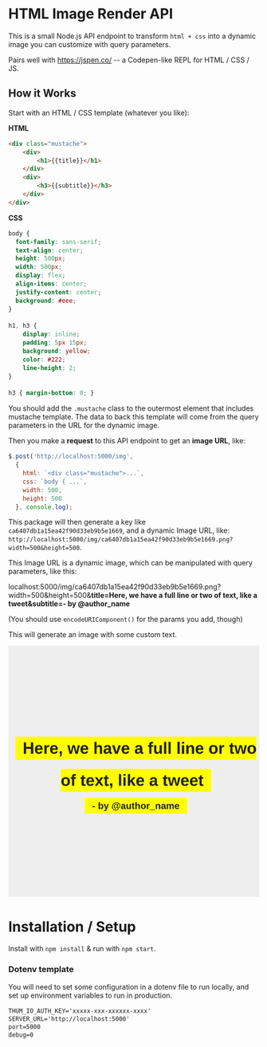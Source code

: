 # HTML Image Render API

This is a small Node.js API endpoint to transform `html + css` into a dynamic image you can customize with query parameters.

Pairs well with https://jspen.co/ -- a Codepen-like REPL for HTML / CSS / JS.

## How it Works

Start with an HTML / CSS template (whatever you like):

**HTML**
```html
<div class="mustache">
    <div>
        <h1>{{title}}</h1>
    </div>
    <div>
        <h3>{{subtitle}}</h3>
    </div>
</div>
```

**CSS**
```css
body { 
  font-family: sans-serif; 
  text-align: center; 
  height: 500px;
  width: 500px;
  display: flex;
  align-items: center;
  justify-content: center;
  background: #eee;
}

h1, h3 { 
    display: inline;
    padding: 5px 15px; 
    background: yellow; 
    color: #222;
    line-height: 2;
}

h3 { margin-bottom: 0; }
```

You should add the `.mustache` class to the outermost element that includes mustache template. The data to back this template will come from the query parameters in the URL for the dynamic image.

Then you make a **request** to this API endpoint to get an **image URL**, like:

```js
$.post('http://localhost:5000/img', 
  { 
    html: `<div class="mustache">...`, 
    css: `body { ...`, 
    width: 500, 
    height: 500 
  }, console.log);
```

This package will then generate a key like `ca6407db1a15ea42f90d33eb9b5e1669`, and a dynamic Image URL, like: `http://localhost:5000/img/ca6407db1a15ea42f90d33eb9b5e1669.png?width=500&height=500`.

This Image URL is a dynamic image, which can be manipulated with query parameters, like this:

localhost:5000/img/ca6407db1a15ea42f90d33eb9b5e1669.png?width=500&height=500&**title=Here, we have a full line or two of text, like a tweet&subtitle=- by @author_name**

(You should use `encodeURIComponent()` for the params you add, though)

This will generate an image with some custom text.

![Example image](./example.png)


# Installation / Setup

Install with `npm install` & run with `npm start`. 

### Dotenv template

You will need to set some configuration in a dotenv file to run locally, and set up environment variables to run in production.

```
THUM_IO_AUTH_KEY='xxxxx-xxx-xxxxxx-xxxx'
SERVER_URL='http://localhost:5000'
port=5000
debug=0
```

